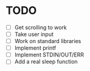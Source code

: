 TODO
====

- [ ] Get scrolling to work
- [ ] Take user input
- [ ] Work on standard libraries
- [ ] Implement printf
- [ ] Implement STDIN/OUT/ERR
- [ ] Add a real sleep function
